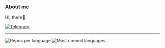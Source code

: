 ### About me
Hi, there👋.
<p align="left">
  <a href="https://t.me/SoftwareGuruOK" target="_blank">
    <picture>
      <source media="(prefers-color-scheme: dark)" srcset="https://img.shields.io/badge/telegram-2e3440.svg?&style=for-the-badge&logo=telegram">
      <source media="(prefers-color-scheme: light)"srcset="https://img.shields.io/badge/telegram-eceff4.svg?&style=for-the-badge&logo=telegram">
      <img alt="Telegram" src="https://img.shields.io/badge/telegram-eceff4.svg?&style=for-the-badge&logo=telegram">
    </picture>
  </a>&nbsp;
</p>
<hr/>

<picture align="left">
  <source media="(prefers-color-scheme: dark)" srcset="http://github-profile-summary-cards.vercel.app/api/cards/repos-per-language?username=eagle0419&theme=nord_dark">
  <source media="(prefers-color-scheme: light)"srcset="http://github-profile-summary-cards.vercel.app/api/cards/repos-per-language?username=eagle0419&theme=nord_bright">
  <img alt="Repos per language" src="http://github-profile-summary-cards.vercel.app/api/cards/repos-per-language?username=eagle0419&theme=nord_dark">
</picture>
<picture align="right">
  <source media="(prefers-color-scheme: dark)" srcset="http://github-profile-summary-cards.vercel.app/api/cards/most-commit-language?username=eagle0419&theme=nord_dark">
  <source media="(prefers-color-scheme: light)"srcset="http://github-profile-summary-cards.vercel.app/api/cards/most-commit-language?username=eagle0419&theme=nord_bright">
  <img alt="Most commit languages" src="http://github-profile-summary-cards.vercel.app/api/cards/most-commit-language?username=eagle0419&theme=nord_dark">
</picture>
